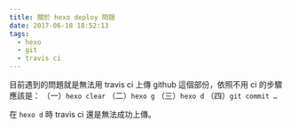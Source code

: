 ```yaml
---
title: 關於 hexo deploy 問題
date: 2017-06-18 18:52:13
tags:
  - hexo
  - git
  - travis ci
---
```


目前遇到的問題就是無法用 travis ci 上傳 github 這個部份，依照不用 ci 的步驟應該是：
（一）`hexo clear`
（二）`hexo g`
（三）`hexo d`
（四）`git commit …`

在 `hexo d` 時 travis ci 還是無法成功上傳。
